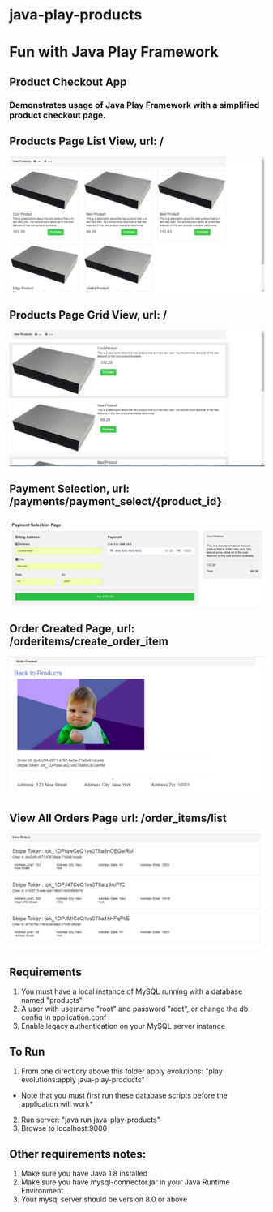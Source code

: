 # java-play-products

# Fun with Java Play Framework
## Product Checkout App

### Demonstrates usage of Java Play Framework with a simplified product checkout page.

## Products Page List View, url: /
![Alt text](https://github.com/humanalgorithm/java-play-products/blob/master/screenshots/products_page_grid.png "Products Page list view")
  
## Products Page Grid View, url: /
![Alt text](https://github.com/humanalgorithm/java-play-products/blob/master/screenshots/products_page_list.png "Products Page list view")
   
 ## Payment Selection, url: /payments/payment_select/{product_id}
![Alt text](https://github.com/humanalgorithm/java-play-products/blob/master/screenshots/payment_selection_page.png "Payment selection page")
 
 ## Order Created Page, url: /orderitems/create_order_item 
![Alt text](https://github.com/humanalgorithm/java-play-products/blob/master/screenshots/order_created_page.png "Order Created Page")

 ## View All Orders Page url: /order_items/list
![Alt text](https://github.com/humanalgorithm/java-play-products/blob/master/screenshots/orders_list_page.png "Order List Page")


## Requirements
1. You must have a local instance of MySQL running with a database named "products"
2. A user with username "root" and password "root", or change the db config in application.conf
3. Enable legacy authentication on your MySQL server instance

## To Run
 1. From one directiory above this folder apply evolutions: "play evolutions:apply java-play-products"
   + Note that you must first run these database scripts before the application will work*
 2. Run server: "java run java-play-products"
 3. Browse to localhost:9000
 
 ## Other requirements notes:
 1. Make sure you have Java 1.8 installed
 2. Make sure you have mysql-connector.jar in your Java Runtime Environment
 3. Your mysql server should be version 8.0 or above
